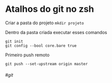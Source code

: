 # Atalhos do git no zsh

Criar a pasta do projeto
`mkdir projeto`

Dentro da pasta criada executar esses comandos
```
git init
git config --bool core.bare true
```

Primeiro push remoto
```
git push --set-upstream origin master
```

###### #git
